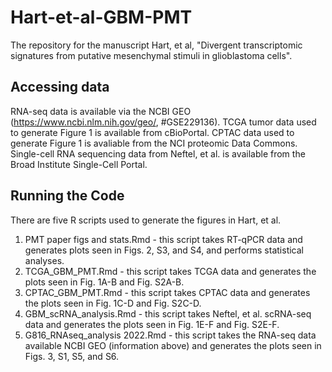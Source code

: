 # Hart-et-al-GBM-PMT
The repository for the manuscript Hart, et al, "Divergent transcriptomic signatures from putative mesenchymal stimuli in glioblastoma cells".

## Accessing data
RNA-seq data is available via the NCBI GEO (https://www.ncbi.nlm.nih.gov/geo/, #GSE229136). TCGA tumor data used to generate Figure 1 is available from cBioPortal. CPTAC data used to generate Figure 1 is avaliable from the NCI proteomic Data Commons. Single-cell RNA sequencing data from Neftel, et al. is available from the Broad Institute Single-Cell Portal.  

## Running the Code
There are five R scripts used to generate the figures in Hart, et al. 
1) PMT paper figs and stats.Rmd - this script takes RT-qPCR data and generates plots seen in Figs. 2, S3, and S4, and performs statistical analyses. 
2) TCGA_GBM_PMT.Rmd - this script takes TCGA data and generates the plots seen in Fig. 1A-B and Fig. S2A-B. 
3) CPTAC_GBM_PMT.Rmd - this script takes CPTAC data and generates the plots seen in Fig. 1C-D and Fig. S2C-D. 
4) GBM_scRNA_analysis.Rmd - this script takes Neftel, et al. scRNA-seq data and generates the plots seen in Fig. 1E-F and Fig. S2E-F. 
5) G816_RNAseq_analysis 2022.Rmd - this script takes the RNA-seq data available NCBI GEO (information above) and generates the plots seen in Figs. 3, S1, S5, and S6.
